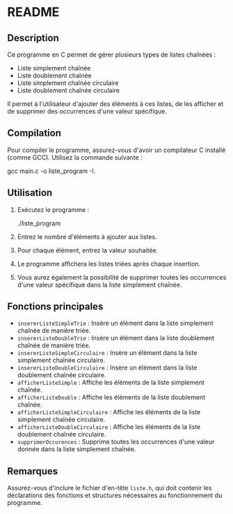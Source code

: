  

# README

## Description

Ce programme en C permet de gérer plusieurs types de listes chaînées : 
- Liste simplement chaînée
- Liste doublement chaînée
- Liste simplement chaînée circulaire
- Liste doublement chaînée circulaire

Il permet à l'utilisateur d'ajouter des éléments à ces listes, de les afficher et de supprimer des occurrences d'une valeur spécifique.

## Compilation

Pour compiler le programme, assurez-vous d'avoir un compilateur C installé (comme GCC). Utilisez la commande suivante :

gcc main.c -o liste_program -I.

## Utilisation

1. Exécutez le programme :

   ./liste_program

2. Entrez le nombre d'éléments à ajouter aux listes.

3. Pour chaque élément, entrez la valeur souhaitée.

4. Le programme affichera les listes triées après chaque insertion.

5. Vous aurez également la possibilité de supprimer toutes les occurrences d'une valeur spécifique dans la liste simplement chaînée.

## Fonctions principales

- `insererListeSimpleTrie` : Insère un élément dans la liste simplement chaînée de manière triée.
- `insererListeDoubleTrie` : Insère un élément dans la liste doublement chaînée de manière triée.
- `insererListeSimpleCirculaire` : Insère un élément dans la liste simplement chaînée circulaire.
- `insererListeDoubleCirculaire` : Insère un élément dans la liste doublement chaînée circulaire.
- `afficherListeSimple` : Affiche les éléments de la liste simplement chaînée.
- `afficherListeDouble` : Affiche les éléments de la liste doublement chaînée.
- `afficherListeSimpleCirculaire` : Affiche les éléments de la liste simplement chaînée circulaire.
- `afficherListeDoubleCirculaire` : Affiche les éléments de la liste doublement chaînée circulaire.
- `supprimerOccurences` : Supprime toutes les occurrences d'une valeur donnée dans la liste simplement chaînée.


## Remarques

Assurez-vous d'inclure le fichier d'en-tête `liste.h`, qui doit contenir les déclarations des fonctions et structures nécessaires au fonctionnement du programme.

